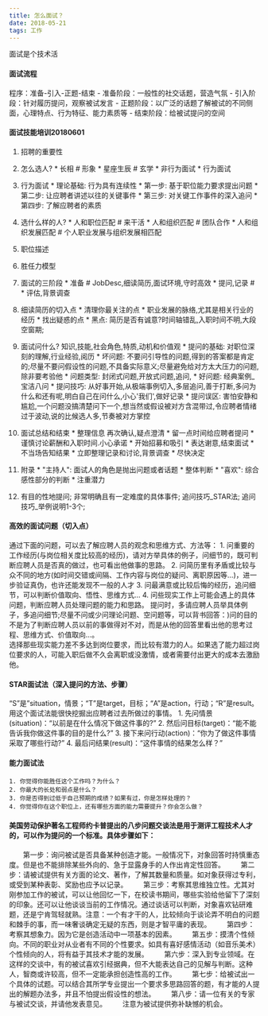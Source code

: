 ```yaml
---
title: 怎么面试？
date: 2018-05-21
tags: 工作
---
```


面试是个技术活
 <!-- more -->

#### 面试流程
 程序：准备-引入-正题-结束
    - 准备阶段：一般性的社交话题，营造气氛
    - 引入阶段：针对履历提问，观察被试发言
    - 正题阶段：以广泛的话题了解被试的不同侧面，心理特点、行为特征、能力素质等
    - 结束阶段：给被试提问的空间

#### 面试技能培训20180601
  1. 招聘的重要性
  2. 怎么选人?
    * 长相 # 形象
    * 星座生辰 # 玄学
    * 非行为面试
    * 行为面试
  3. 行为面试
    * 理论基础: 行为具有连续性
    * 第一步: 基于职位能力要求提出问题
    * 第二步: 让应聘者讲述以往的关键事件
    * 第三步: 对关键工作事件的深入追问
    * 第四步: 了解应聘者的素质
  4. 选什么样的人?
    * 人和职位匹配 # 来干活
    * 人和组织匹配 # 团队合作
    * 人和组织发展匹配 # 个人职业发展与组织发展相匹配
  5. 职位描述
  6. 胜任力模型
  7. 面试的三阶段
    * 准备 # JobDesc,细读简历,面试环境,守时高效
    * 提问,记录 #
    * 评估,背景调查
  8. 细读简历的切入点
    * 清理你最关注的点
    * 职业发展的脉络,尤其是相关行业的经历
    * 找出疑惑的点
    * 黑点: 简历是否有诚意?时间轴错乱,入职时间不明,大段空窗期;
  9. 面试问什么? 知识,技能,社会角色,特质,动机和价值观
    * 提问的基础: 对职位深刻的理解,行业经验,阅历
    * 坏问题: 不要问引导性的问题,得到的答案都是肯定的;尽量不要问假设性的问题,不具备实际意义;尽量避免给对方太大压力的问题,除非要考验他
    * 问题类型: 封闭式问题,开放式问题,追问,
    * 好问题: 经典案例_宝洁八问
    * 提问技巧: 从好事开始,从极端事例切入,多层追问,善于打断,多问为什么和还有呢,明白自己在问什么,小心'我们',做好记录
    * 提问误区: 害怕安静和尴尬,一个问题没搞清楚问下一个,想当然或假设被对方含混带过,令应聘者情绪过于波动,说的比候选人多,节奏被对方掌控
  10. 面试总结和结束
    * 整理信息 再次确认,疑点澄清
    * 留一点时间给应聘者提问
    * 谨慎讨论薪酬和入职时间.小心承诺
    * 开始招募和吸引
    * 表达谢意,结束面试
    * 不当场告知结果
    * 立即整理记录和讨论,背景调查
    * 尽快决定
  99. 附录
    * "主持人": 面试人的角色是抛出问题或者话题
    * 整体判断
    * "喜欢": 综合感性部分的判断
    * 注重潜力

  999. 有目的性地提问; 非常明确且有一定难度的具体事件; 追问技巧_STAR法; 追问技巧_举例说明1-3个;


#### 高效的面试问题（切入点）
  通过下面的问题，可以去了解应聘人员的观念和思维方式、方法等：
    1. 问重要的工作经历(与岗位相关度比较高的经历)，请对方举具体的例子，问细节的，既可判断应聘人员是否真的做过，也可看出他做事的思路。
    2. 问简历里有矛盾或比较与众不同的地方(如时间交错或间隔、工作内容与岗位的疑问、离职原因等…)，进一步验证真伪，也许还能发现不一般的人才
    3. 问最满意或比较后悔的经历，追问细节，可以判断价值取向、悟性、思维方式…
    4. 问些现实工作上可能会遇上的具体问题，判断应聘人员处理问题的能力和思路。
  提问时，多请应聘人员举具体例子，多追问细节;尽量不问或少问理论问题、空问题等，可以背书回答：)问的目的不是为了判断应聘人员以前的事做得对不对，而是从他的回答里看出他的思考过程、思维方式、价值取向…。  
  选择那些现实能力差不多达到岗位要求，而比较有潜力的人。如果选了能力超过岗位要求的人，可能入职后做不久会离职或没激情，或者需要付出更大的成本去激励他。

#### STAR面试法（深入提问的方法、步骤）
  “S”是”situation，情景；“T”是target，目标；“A”是action，行动；“R”是result。
  用这个面试法能很快挖掘出应聘者过去所做过的事情。
    1. 先问情景(situation)：“以前是在什么情况下做这件事的?”
    2. 然后问目标(target)：“能不能告诉我你做这件事的目的是什么?”
    3. 接下来问行动(action)：“你为了做这件事情采取了哪些行动?”
    4. 最后问结果(result)：“这件事情的结果怎么样？”

#### 能力面试法
    1. 你觉得你能胜任这个工作吗？为什么？
    2. 你最大的长处和弱点是什么？
    3. 你是否得到过低于自己预期的成绩？如果有过，你是怎样处理的？
    4. 你觉得你在这个职位上，还有哪些方面的能力需要提升？你会怎么做？

#### 美国劳动保护著名工程师约卡普提出的八步问题交谈法是用于测评工程技术人才的，可以作为提问的一个标准。具体步骤如下：
  　　第一步：询问被试是否具备某种创造才能。一般情况下，对象回答时持慎重态度。但是也不能排除某些外向的、急于显露身手的人作出肯定性回答。
  　　第二步：请被试提供有关方面的论文、著作，了解其数量和质量。如对象获得过专利，或受到某种表彰、奖励也应予以记录。
  　　第三步：考察其思维独立性。尤其对刚参加工作的被试，可以让他回忆一下，在校读书期间，哪些实验给他留下了深刻的印象。还可以让他谈谈当前的工作情况。通过谈话可以判断，对象喜欢钻研难题，还是宁肯驾轻就熟。注意：一个有才干的人，比较倾向于谈论弄不明白的问题和棘手的事，而一味奢谈确定无疑的东西，则是才智平庸的表现。
  　　第四步：考察其想象力。因为它是创造活动中一项基本的因素。
  　　第五步：摸清个性倾向。不同的职业对从业者有不同的个性要求。如具有喜好感情活动（如音乐美术）个性倾向的人，将有益于其技术才能的发展。
  　　第六步：深入到专业领域。在这样的交谈中，有的被试喜欢引经据典，但不大能表达自己的见解与判断。这种人，智商或许较高，但不一定能承担创造性高的工作。
  　　第七步：给被试出一个具体的试题。可以结合其所学专业提出一个要求多思路回答的题，有才能的人提出的解题办法多，并且不怕提出假设性的想法。
  　　第八步：请一位有关的专家与被试交谈，并请他发表意见。
  　　注意为被试提供弥补缺憾的机会。
